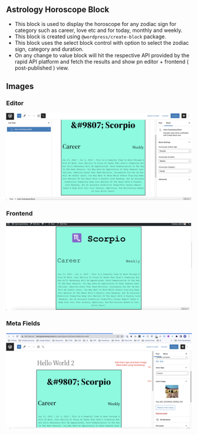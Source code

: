 ## Astrology Horoscope Block

- This block is used to display the horoscope for any zodiac sign for category such as career, love etc and for today, monthly and weekly.
- This block is created using `@wordpress/create-block` package.
- This block uses the select block control with option to select the zodiac sign, category and duration.
- On any change to value block will hit the respective API provided by the rapid API platform and fetch the results and show pn editor + frontend ( post-published ) view.


## Images
### Editor
![Editor Image](/images/editor.png)

### Frontend
![Frontend Image](images/frontend.png)

### Meta Fields
![Meta Fields](images/gutenbergMeta.png)
